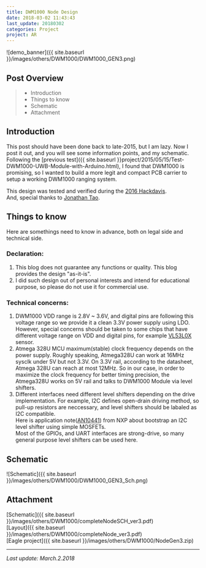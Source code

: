```yaml
---
title: DWM1000 Node Design
date: 2018-03-02 11:43:43
last_update: 20180302
categories: Project
project: AR
---
```


![demo_banner]({{ site.baseurl }}/images/others/DWM1000/DWM1000_GEN3.png)

## Post Overview
>* Introduction
>* Things to know
>* Schematic
>* Attachment

## Introduction
This post should have been done back to late-2015, but I am lazy. Now I post it out, and you will see some information points, and my schematic. Following the [previous test]({{ site.baseurl }}project/2015/05/15/Test-DWM1000-UWB-Module-with-Arduino.html), I found that DWM1000 is promising, so I wanted to build a more legit and compact PCB carrier to setup a working DWM1000 ranging system.  

This design was tested and verified during the [2016 Hackdavis](http://hackdavis.io/2016/).  
And, special thanks to [Jonathan Tao](http://jgtao.me/content/09-28-17/). 

## Things to know  
Here are somethings need to know in advance, both on legal side and technical side. 

### Declaration: 
1. This blog does not guarantee any functions or quality. This blog provides the design "as-it-is". 
2. I did such design out of personal interests and intend for educational purpose, so please do not use it for commercial use. 

### Technical concerns: 
1. DWM1000 VDD range is 2.8V ~ 3.6V, and digital pins are following this voltage range so we provide it a clean 3.3V power supply using LDO.  
However, special concerns should be taken to some chips that have different voltage range on VDD and digital pins, for example [VL53L0X](http://www.st.com/content/ccc/resource/technical/document/datasheet/group3/b2/1e/33/77/c6/92/47/6b/DM00279086/files/DM00279086.pdf/jcr:content/translations/en.DM00279086.pdf) sensor.
2. Atmega 328U MCU maximum(stable) clock frequency depends on the power supply. Roughly speaking, Atmega328U can work at 16MHz sysclk under 5V but not 3.3V. On 3.3V rail, according to the datasheet, Atmega 328U can reach at most 12MHz. So in our case, in order to maximize the clock frequency for better timing precision, the Atmega328U works on 5V rail and talks to DWM1000 Module via level shifters.
3. Different interfaces need different level shifters depending on the drive implementation. For example, I2C defines open-drain driving method, so pull-up resistors are neccessary, and level shifters should be labaled as I2C compatible.  
Here is application note([AN10441](https://www.nxp.com/docs/en/application-note/AN10441.pdf)) from NXP about bootstrap an I2C level shifter using simple MOSFETs.  
Most of the GPIOs, and UART interfaces are strong-drive, so many general purpose level shifters can be used here.

## Schematic 
![Schematic]({{ site.baseurl }}/images/others/DWM1000/DWM1000_GEN3_Sch.png)

## Attachment
[Schematic]({{ site.baseurl }}/images/others/DWM1000/completeNodeSCH_ver3.pdf)  
[Layout]({{ site.baseurl }}/images/others/DWM1000/completeNode_ver3.pdf)    
[Eagle project]({{ site.baseurl }}/images/others/DWM1000/NodeGen3.zip)  

--- 
*Last update: March.2.2018*